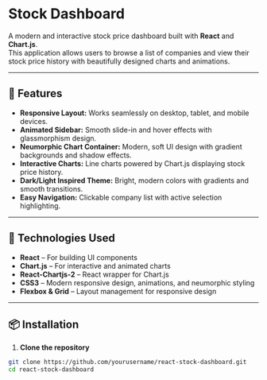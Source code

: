 # Stock Dashboard

A modern and interactive stock price dashboard built with **React** and **Chart.js**.  
This application allows users to browse a list of companies and view their stock price history with beautifully designed charts and animations.

---

## 🚀 Features

- **Responsive Layout:** Works seamlessly on desktop, tablet, and mobile devices.
- **Animated Sidebar:** Smooth slide-in and hover effects with glassmorphism design.
- **Neumorphic Chart Container:** Modern, soft UI design with gradient backgrounds and shadow effects.
- **Interactive Charts:** Line charts powered by Chart.js displaying stock price history.
- **Dark/Light Inspired Theme:** Bright, modern colors with gradients and smooth transitions.
- **Easy Navigation:** Clickable company list with active selection highlighting.

---

## 🎨 Technologies Used

- **React** – For building UI components
- **Chart.js** – For interactive and animated charts
- **React-Chartjs-2** – React wrapper for Chart.js
- **CSS3** – Modern responsive design, animations, and neumorphic styling
- **Flexbox & Grid** – Layout management for responsive design

---

## 📦 Installation

1. **Clone the repository**
```bash
git clone https://github.com/yourusername/react-stock-dashboard.git
cd react-stock-dashboard
